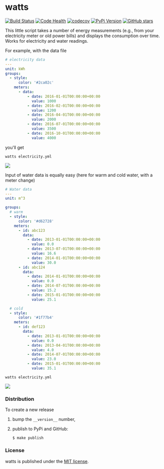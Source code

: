 # watts

[![Build Status](https://travis-ci.org/nschloe/watts.svg?branch=master)](https://travis-ci.org/nschloe/watts)
[![Code Health](https://landscape.io/github/nschloe/watts/master/landscape.png)](https://landscape.io/github/nschloe/watts/master)
[![codecov](https://codecov.io/gh/nschloe/watts/branch/master/graph/badge.svg)](https://codecov.io/gh/nschloe/watts)
[![PyPi Version](https://img.shields.io/pypi/v/watts.svg)](https://pypi.python.org/pypi/watts)
[![GitHub stars](https://img.shields.io/github/stars/nschloe/watts.svg?style=social&label=Star&maxAge=2592000)](https://github.com/nschloe/watts)

This little script takes a number of energy measurements (e.g., from your
electricity meter or old power bills) and displays the consumption over time.
Works for electricity and water readings.

For example, with the data file
```yaml
# electricity data
---
unit: kWh
groups:
  - style:
      color: '#2ca02c'
    meters:
      - data:
          - date: 2016-01-01T00:00:00+00:00
            value: 1000
          - date: 2016-02-01T00:00:00+00:00
            value: 1200
          - date: 2016-04-01T00:00:00+00:00
            value: 2000
          - date: 2016-07-01T00:00:00+00:00
            value: 3500
          - date: 2016-10-01T00:00:00+00:00
            value: 4000
```
you'll get
```
watts electricity.yml
```

![](https://nschloe.github.io/watts/electricity.png)

Input of water data is equally easy (here for warm and cold water, with a meter
change)
```yaml
# Water data
---
unit: m^3

groups:
  # warm
  - style:
      color: '#d62728'
    meters:
      - id: abc123
        data:
          - date: 2013-01-01T00:00:00+00:00
            value: 0.0
          - date: 2013-07-01T00:00:00+00:00
            value: 16.6
          - date: 2014-01-01T00:00:00+00:00
            value: 30.0
      - id: abc124
        data:
          - date: 2014-01-01T00:00:00+00:00
            value: 0.0
          - date: 2014-07-01T00:00:00+00:00
            value: 15.2
          - date: 2015-01-01T00:00:00+00:00
            value: 25.1

  # cold
  - style:
      color: '#1f77b4'
    meters:
      - id: def123
        data:
          - date: 2013-01-01T00:00:00+00:00
            value: 0.0
          - date: 2013-04-01T00:00:00+00:00
            value: 4.0
          - date: 2014-07-01T00:00:00+00:00
            value: 23.0
          - date: 2015-01-01T00:00:00+00:00
            value: 35.1
```
```
watts electricity.yml
```

![](https://nschloe.github.io/watts/water.png)

### Distribution

To create a new release

1. bump the `__version__` number,

2. publish to PyPi and GitHub:
    ```
    $ make publish
    ```


### License

watts is published under the [MIT license](https://en.wikipedia.org/wiki/MIT_License).
